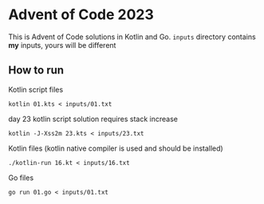 # Advent of Code 2023


This is Advent of Code solutions in Kotlin and Go. ```inputs``` directory contains **my** inputs, yours will be different
## How to run
          
Kotlin script files

```kotlin 01.kts < inputs/01.txt```

day 23 kotlin script solution requires stack increase

```kotlin -J-Xss2m 23.kts < inputs/23.txt```

Kotlin files (kotlin native compiler is used and should be installed)

```./kotlin-run 16.kt < inputs/16.txt```

Go files

```go run 01.go < inputs/01.txt```
